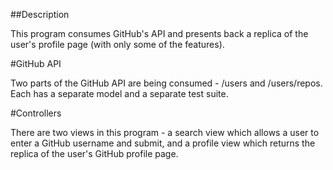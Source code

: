 ##Description

This program consumes GitHub's API and presents back a replica of the user's profile page (with only some of the features).

#GitHub API

Two parts of the GitHub API are being consumed - /users and /users/repos. Each has a separate model and a separate test suite.

#Controllers

There are two views in this program - a search view which allows a user to enter a GitHub username and submit, and a profile view which returns the replica of the user's GitHub profile page.

